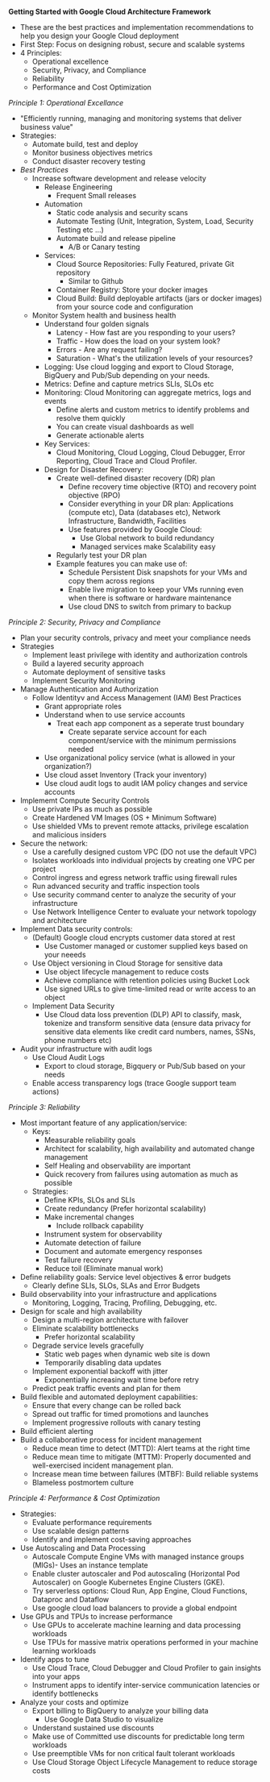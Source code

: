 **Getting Started with Google Cloud Architecture Framework**

- These are the best practices and implementation recommendations to help you design your Google Cloud deployment
- First Step: Focus on designing robust, secure and scalable systems
- 4 Principles:
  - Operational excellence
  - Security, Privacy, and Compliance
  - Reliability
  - Performance and Cost Optimization


*Principle 1: Operational Excellance*

- "Efficiently running, managing and monitoring systems that deliver business value"
- Strategies:
  - Automate build, test and deploy
  - Monitor business objectives metrics
  - Conduct disaster recovery testing
- *Best Practices*
  - Increase software development and release velocity
    - Release Engineering
      - Frequent Small releases
    - Automation
      - Static code analysis and security scans
      - Automate Testing (Unit, Integration, System, Load, Security Testing etc ...)
      - Automate build and release pipeline
        - A/B or Canary testing
    - Services:
      - Cloud Source Repositories: Fully Featured, private Git repository
        - Similar to Github
      - Container Registry: Store your docker images
      - Cloud Build: Build deployable artifacts (jars or docker images) from your source code and configuration
  - Monitor System health and business health
    - Understand four golden signals
      - Latency - How fast are you responding to your users?
      - Traffic - How does the load on your system look?
      - Errors - Are any request failing?
      - Saturation - What's the utilization levels of your resources?
    - Logging: Use cloud logging and export to Cloud Storage, BigQuery and Pub/Sub depending on your needs.
    - Metrics: Define and capture metrics SLIs, SLOs etc
    - Monitoring: Cloud Monitoring can aggregate metrics, logs and events
      - Define alerts and custom metrics to identify problems and resolve them quickly
      - You can create visual dashboards as well
      - Generate actionable alerts
    - Key Services:
      - Cloud Monitoring, Cloud Logging, Cloud Debugger, Error Reporting, Cloud Trace and Cloud Profiler.
    - Design for Disaster Recovery:
      - Create well-defined disaster recovery (DR) plan
        - Define recovery time objective (RTO) and recovery point objective (RPO)
        - Consider everything in your DR plan: Applications (compute etc), Data (databases etc), Network Infrastructure, Bandwidth, Facilities
        - Use features provided by Google Cloud:
          - Use Global network to build redundancy
          - Managed services make Scalability easy
      - Regularly test your DR plan
      - Example features you can make use of:
        - Schedule Persistent Disk snapshots for your VMs and copy them across regions
        - Enable live migration to keep your VMs running even when there is software or hardware maintenance
        - Use cloud DNS to switch from primary to backup

*Principle 2: Security, Privacy and Compliance*

- Plan your security controls, privacy and meet your compliance needs
- Strategies
  - Implement least privilege with identity and authorization controls
  - Build a layered security approach
  - Automate deployment of sensitive tasks
  - Implement Security Monitoring
- Manage Authentication and Authorization
  - Follow Identityv and Access Management (IAM) Best Practices
    - Grant appropriate roles
    - Understand when to use service accounts
      - Treat each app component as a seperate trust boundary
        - Create separate service account for each component/service with the minimum permissions needed
    - Use organizational policy service (what is allowed in your organization?)
    - Use cloud asset Inventory (Track your inventory)
    - Use cloud audit logs to audit IAM policy changes and service accounts
- Implememt Compute Security Controls
  - Use private IPs as much as possible
  - Create Hardened VM Images (OS + Minimum Software)
  - Use shielded VMs to prevent remote attacks, privilege escalation and malicious insiders
- Secure the network:
  - Use a carefully designed custom VPC (DO not use the default VPC)
  - Isolates workloads into individual projects by creating one VPC per project
  - Control ingress and egress network traffic using firewall rules
  - Run advanced security and traffic inspection tools
  - Use security command center to analyze the security of your infrastructure
  - Use Network Intelligence Center to evaluate your network topology and architecture
- Implement Data security controls:
  - (Default) Google cloud encrypts customer data stored at rest
    - Use Customer managed or customer supplied keys based on your neeeds
  - Use Object versioning in Cloud Storage for sensitive data
    - Use object lifecycle management to reduce costs
    - Achieve compliance with retention policies using Bucket Lock
    - Use signed URLs to give time-limited read or write access to an object
  - Implement Data Security
    - Use Cloud data loss prevention (DLP) API to classify, mask, tokenize and transform sensitive data (ensure data privacy for sensitive data elements like credit card numbers, names, SSNs, phone numbers etc)
- Audit your infrastructure with audit logs
  - Use Cloud Audit Logs
    - Export to cloud storage, Bigquery or Pub/Sub based on your needs
  - Enable access transparency logs (trace Google support team actions)

*Principle 3: Reliability*

- Most important feature of any application/service:
  - Keys:
    - Measurable reliability goals
    - Architect for scalability, high availability and automated change management
    - Self Healing and observability are important
    - Quick recovery from failures using automation as much as possible
  - Strategies:
    - Define KPIs, SLOs and SLIs
    - Create redundancy (Prefer horizontal scalability)
    - Make incremental changes
      - Include rollback capability
    - Instrument system for observability
    - Automate detection of failure
    - Document and automate emergency responses
    - Test failure recovery
    - Reduce toil (Eliminate manual work)
- Define reliability goals: Service level objectives & error budgets
  - Clearly define SLIs, SLOs, SLAs and Error Budgets
- Build observability into your infrastructure and applications
  - Monitoring, Logging, Tracing, Profiling, Debugging, etc.
- Design for scale and high availability
  - Design a multi-region architecture with failover
  - Eliminate scalability bottlenecks
    - Prefer horizontal scalability
  - Degrade service levels gracefully
    - Static web pages when dynamic web site is down
    - Temporarily disabling data updates
  - Implement exponential backoff with jitter
    - Exponentially increasing wait time before retry
  - Predict peak traffic events and plan for them
- Build flexible and automated deployment capabilities:
  - Ensure that every change can be rolled back
  - Spread out traffic for timed promotions and launches
  - Implement progressive rollouts with canary testing
- Build efficient alerting
- Build a collaborative process for incident management
  - Reduce mean time to detect (MTTD): Alert teams at the right time
  - Reduce mean time to mitigate (MTTM): Properly documented and well-exercised incident management plan.
  - Increase mean time between failures (MTBF): Build reliable systems
  - Blameless postmortem culture

*Principle 4: Performance & Cost Optimization*

- Strategies:
  - Evaluate performance requirements
  - Use scalable design patterns
  - Identify and implement cost-saving approaches
- Use Autoscaling and Data Processing
  - Autoscale Compute Engine VMs with managed instance groups (MIGs)- Uses an instance template
  - Enable cluster autoscaler and Pod autoscaling (Horizontal Pod Autoscaler) on Google Kubernetes Engine Clusters (GKE).
  - Try serverless options: Cloud Run, App Engine, Cloud Functions, Dataproc and Dataflow
  - Use google cloud load balancers to provide a global endpoint
- Use GPUs and TPUs to increase performance
  - Use GPUs to accelerate machine learning and data processing workloads
  - Use TPUs for massive matrix operations performed in your machine learning workloads
- Identify apps to tune
  - Use Cloud Trace, Cloud Debugger and Cloud Profiler to gain insights into your apps
  - Instrument apps to identify inter-service communication latencies or identify bottlenecks
- Analyze your costs and optimize
  - Export billing to BigQuery to analyze your billing data
    - Use Google Data Studio to visualize
  - Understand sustained use discounts
  - Make use of Committed use discounts for predictable long term workloads
  - Use preemptible VMs for non critical fault tolerant workloads
  - Use Cloud Storage Object Lifecycle Management to reduce storage costs